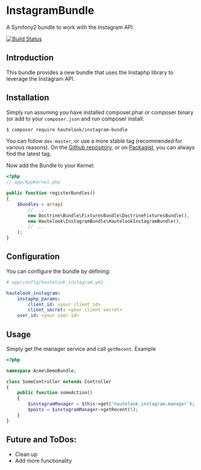 InstagramBundle
===============

A Symfony2 bundle to work with the Instagram API.

[![Build Status](https://travis-ci.org/hautelook/InstagramBundle.png?branch=master)](https://travis-ci.org/hautelook/InstagramBundle)


## Introduction

This bundle provides a new bundle that uses the Instaphp library to leverage the Instagram API.

## Installation

Simply run assuming you have installed composer.phar or composer binary (or add to your `composer.json` and run composer
install:

```bash
$ composer require hautelook/instagram-bundle
```

You can follow `dev-master`, or use a more stable tag (recommended for various reasons). On the
[Github repository](https://github.com/hautelook/InstagramBundle), or on [Packagist](http://www.packagist.org), you can
always find the latest tag.

Now add the Bundle to your Kernel:

```php
<?php
// app/AppKernel.php

public function registerBundles()
{
    $bundles = array(
        // ...
        new Doctrine\Bundle\FixturesBundle\DoctrineFixturesBundle(),
        new Hautelook\InstagramBundle\HautelookInstagramBundle(),
        // ...
    );
}
```

## Configuration

You can configure the bundle by defining:

```yaml
# app/config/hautelook_instagram.yml

hautelook_instagram:
    instaphp_params:
        client_id: <your client id>
        client_secret: <your client secret>
    user_id: <your user id>
```

## Usage

Simply get the manager service and call ```getRecent```. Example

```php
<?php

namespace Acme\DemoBundle;

class SomeController extends Controller
{
    public function someAction()
    {
        $instagramManager = $this->get('hautelook_instagram.manager');
        $posts = $instagramManager->getRecent(5);
    }
}
```

## Future and ToDos:

- Clean up
- Add more functionality
